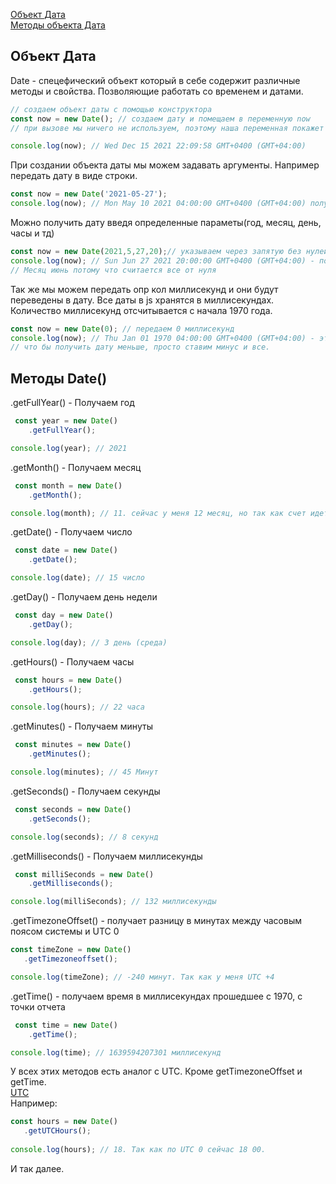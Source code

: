 [Объект Дата](#Data)<br>
[Методы объекта Дата](#methods)<br>


## <a name="Data"> Объект Дата </a>
Date - спецефический объект который в себе содержит различные методы и свойства. Позволяющие работать со временем и датами.

```javaScript
// создаем объект даты с помощью конструктора
const now = new Date(); // создаем дату и помещаем в переменную now
// при вызове мы ничего не используем, поэтому наша переменная покажет время из системы

console.log(now); // Wed Dec 15 2021 22:09:58 GMT+0400 (GMT+04:00)
```
При создании объекта даты мы можем задавать аргументы. Например передать дату в виде строки.
```javaScript
const now = new Date('2021-05-27');
console.log(now); // Mon May 10 2021 04:00:00 GMT+0400 (GMT+04:00) получаем нашу дату, но без секунд и часов
```
Можно получить дату введя определенные параметы(год, месяц, день, часы и тд)
```javaScript
const now = new Date(2021,5,27,20);// указываем через запятую без нулей
console.log(now); // Sun Jun 27 2021 20:00:00 GMT+0400 (GMT+04:00) - получили нашу дату 
// Месяц июнь потому что считается все от нуля
```
Так же мы можем передать опр кол миллисекунд и они будут переведены в дату. Все даты в js хранятся в миллисекундах.
Количество миллисекунд отсчитывается с начала 1970 года.
```javaScript
const now = new Date(0); // передаем 0 миллисекунд
console.log(now); // Thu Jan 01 1970 04:00:00 GMT+0400 (GMT+04:00) - это начало всего отчета
// что бы получить дату меньше, просто ставим минус и все.
```
## <a name ="methods"> Методы Date() </a>
 .getFullYear()  - Получаем год<br>
```javaScript
 const year = new Date()
    .getFullYear();

console.log(year); // 2021
```
 .getMonth() - Получаем месяц<br>
```javaScript
 const month = new Date()
    .getMonth();

console.log(month); // 11. сейчас у меня 12 месяц, но так как счет идет от 0 мы получаем 11
```
 .getDate() - Получаем число<br>
```javaScript
 const date = new Date()
    .getDate();

console.log(date); // 15 число
```
 .getDay()  -  Получаем день недели<br>
```javaScript
 const day = new Date()
    .getDay();

console.log(day); // 3 день (среда)
```
 .getHours() - Получаем часы<br>
```javaScript
 const hours = new Date()
    .getHours();

console.log(hours); // 22 часа
```
 .getMinutes() - Получаем минуты<br>
```javaScript
 const minutes = new Date()
    .getMinutes();

console.log(minutes); // 45 Минут
```
 .getSeconds() - Получаем секунды<br>
```javaScript
 const seconds = new Date()
    .getSeconds();

console.log(seconds); // 8 секунд
```
 .getMilliseconds() - Получаем миллисекунды<br>
```javaScript
 const milliSeconds = new Date()
    .getMilliseconds();

console.log(milliSeconds); // 132 миллисекунды
```
 .getTimezoneOffset() - получает разницу в минутах между часовым поясом системы и UTC 0 <br>
 ```javaScript
 const timeZone = new Date()
    .getTimezoneoffset();

console.log(timeZone); // -240 минут. Так как у меня UTC +4
```
.getTime() - получаем время в миллисекундах прошедшее с 1970, с точки отчета <br>
```javaScript
 const time = new Date()
    .getTime();

console.log(time); // 1639594207301 миллисекунд
```
 У всех этих методов есть аналог с UTC. Кроме getTimezoneOffset и getTime.<br>
 [UTC](https://github.com/Aquariids/MyJS/blob/main/app/img/UTC.png)<br>
 Например:
 ```javaScript
 const hours = new Date()
    .getUTCHours();
    
console.log(hours); // 18. Так как по UTC 0 сейчас 18 00.
 ```
И так далее.
